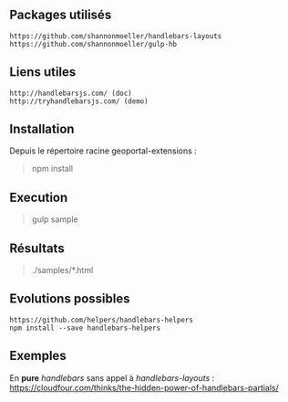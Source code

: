 ## Packages utilisés

    https://github.com/shannonmoeller/handlebars-layouts
    https://github.com/shannonmoeller/gulp-hb

## Liens utiles

    http://handlebarsjs.com/ (doc)
    http://tryhandlebarsjs.com/ (demo)

## Installation

Depuis le répertoire racine geoportal-extensions :

> npm install

## Execution

> gulp sample

## Résultats

> ./samples/*.html

## Evolutions possibles

    https://github.com/helpers/handlebars-helpers
    npm install --save handlebars-helpers

## Exemples

En **pure** *handlebars* sans appel à *handlebars-layouts* :
    https://cloudfour.com/thinks/the-hidden-power-of-handlebars-partials/
